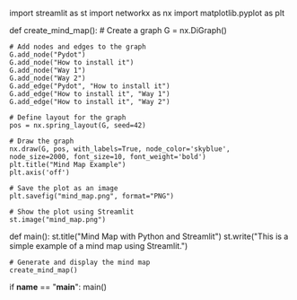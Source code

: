 import streamlit as st
import networkx as nx
import matplotlib.pyplot as plt

def create_mind_map():
    # Create a graph
    G = nx.DiGraph()

    # Add nodes and edges to the graph
    G.add_node("Pydot")
    G.add_node("How to install it")
    G.add_node("Way 1")
    G.add_node("Way 2")
    G.add_edge("Pydot", "How to install it")
    G.add_edge("How to install it", "Way 1")
    G.add_edge("How to install it", "Way 2")

    # Define layout for the graph
    pos = nx.spring_layout(G, seed=42)

    # Draw the graph
    nx.draw(G, pos, with_labels=True, node_color='skyblue', node_size=2000, font_size=10, font_weight='bold')
    plt.title("Mind Map Example")
    plt.axis('off')

    # Save the plot as an image
    plt.savefig("mind_map.png", format="PNG")

    # Show the plot using Streamlit
    st.image("mind_map.png")

def main():
    st.title("Mind Map with Python and Streamlit")
    st.write("This is a simple example of a mind map using Streamlit.")

    # Generate and display the mind map
    create_mind_map()

if __name__ == "__main__":
    main()


